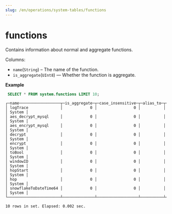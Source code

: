 ```yaml
---
slug: /en/operations/system-tables/functions
---
```

# functions

Contains information about normal and aggregate functions.

Columns:

-   `name`(`String`) – The name of the function.
-   `is_aggregate`(`UInt8`) — Whether the function is aggregate.

**Example**

```sql
 SELECT * FROM system.functions LIMIT 10;
```

```text
┌─name──────────────────┬─is_aggregate─┬─case_insensitive─┬─alias_to─┬─create_query─┬─origin─┐
│ logTrace              │            0 │                0 │          │              │ System │
│ aes_decrypt_mysql     │            0 │                0 │          │              │ System │
│ aes_encrypt_mysql     │            0 │                0 │          │              │ System │
│ decrypt               │            0 │                0 │          │              │ System │
│ encrypt               │            0 │                0 │          │              │ System │
│ toBool                │            0 │                0 │          │              │ System │
│ windowID              │            0 │                0 │          │              │ System │
│ hopStart              │            0 │                0 │          │              │ System │
│ hop                   │            0 │                0 │          │              │ System │
│ snowflakeToDateTime64 │            0 │                0 │          │              │ System │
└───────────────────────┴──────────────┴──────────────────┴──────────┴──────────────┴────────┘

10 rows in set. Elapsed: 0.002 sec.
```
